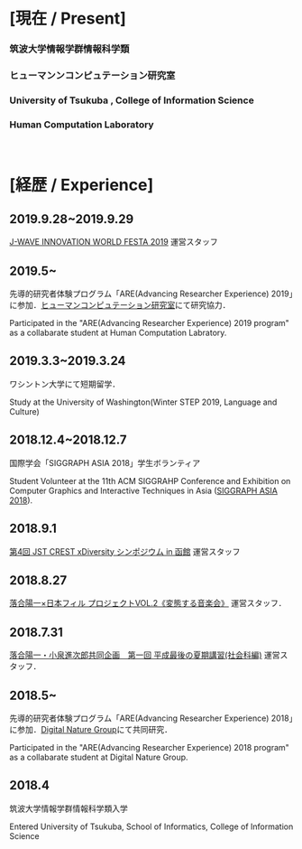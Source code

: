 # [現在 / Present]

### **筑波大学情報学群情報科学類**  

### **ヒューマンンコンピュテーション研究室**

### **University of Tsukuba**   , College of Information Science

### **Human Computation Laboratory**

　　
  　　
    
# [経歴 / Experience]

## 2019.9.28~2019.9.29
[J-WAVE INNOVATION WORLD FESTA 2019](https://www.j-wave.co.jp/iwf2019/?fbclid=IwAR1apCbJjiKNCRm5xPmuc-zPZZLYPZ9It9Y0YA7I_pH4CegLQHbI59xlEXc) 運営スタッフ
## 2019.5~
先導的研究者体験プログラム「ARE(Advancing Researcher Experience) 2019」に参加．[ヒューマンコンピュテーション研究室](http://hcomp.cs.tsukuba.ac.jp)にて研究協力．

Participated in the "ARE(Advancing Researcher Experience) 2019 program" as a collabarate student at Human Computation Labratory.

## 2019.3.3~2019.3.24
ワシントン大学にて短期留学．

Study at the University of Washington(Winter STEP 2019, Language and Culture)

## 2018.12.4~2018.12.7
国際学会「SIGGRAPH ASIA 2018」学生ボランティア

Student Volunteer at the 11th ACM SIGGRAHP Conference and Exhibition on Computer Graphics and Interactive Techniques in Asia ([SIGGRAPH ASIA 2018](https://sa2018.siggraph.org/jp/)).

## 2018.9.1
[第4回 JST CREST xDiversity シンポジウム in 函館](https://xdiversity-symposium4.peatix.com/?fbclid=IwAR1RgL2xI9q4pDnB9mcXaqZihUBmBfo5JmntMLzaYifSzgg2NNu2Gtg5cAY) 運営スタッフ

## 2018.8.27
[落合陽一×日本フィル プロジェクトVOL.2《変態する音楽会》](https://www.japanphil.or.jp/concert/23302) 運営スタッフ．

## 2018.7.31
[落合陽一・小泉進次郎共同企画　第一回 平成最後の夏期講習(社会科編)](https://www.youtube.com/watch?v=fV37SGxMqZs&feature=youtu.be&fbclid=IwAR0O6CPjGnk0t5fFZ--iPoqPXFRrGn7oVd_1H9BuNzGlrwVim2mFxzl6LZQ) 運営スタッフ．

## 2018.5~
先導的研究者体験プログラム「ARE(Advancing Researcher Experience) 2018」に参加．[Digital Nature Group](https://digitalnature.slis.tsukuba.ac.jp)にて共同研究．

Participated in the "ARE(Advancing Researcher Experience) 2018 program" as a collabarate student at Digital Nature Group.

## 2018.4 
筑波大学情報学群情報科学類入学

Entered University of Tsukuba, School of Informatics, College of Information Science
